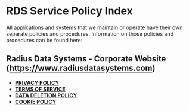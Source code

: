 # RDS Service Policy Index

All applications and systems that we maintain or operate have their own separate policies and procedures. Information on those policies and procedures can be found here:

## Radius Data Systems - Corporate Website (<a href="https://www.radiusdatasystems.com" target="_blank">https://www.radiusdatasystems.com</a>)
* **<a href="https://github.com/RadiusDataSystemsLLC/Legal/blob/main/Corporate%20Website/PrivacyPolicy.md" target="_blank">PRIVACY POLICY</a>**
* **<a href="https://github.com/RadiusDataSystemsLLC/Legal/blob/main/Corporate%20Website/TermsOfService.md" target="_blank">TERMS OF SERVICE</a>**
* **<a href="https://github.com/RadiusDataSystemsLLC/Legal/blob/main/Corporate%20Website/DataDeletionPolicy.md" target="_blank">DATA DELETION POLICY</a>**
* **<a href="https://github.com/RadiusDataSystemsLLC/Legal/blob/main/Corporate%20Website/CookiePolicy.md" target="_blank">COOKIE POLICY</a>**
